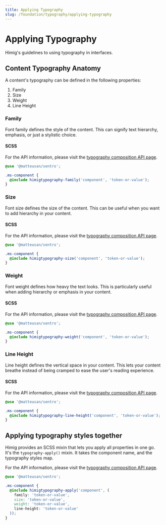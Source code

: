 ```yaml
---
title: Applying Typography
slug: /foundation/typography/applying-typography
---
```

# Applying Typography
Himig's guidelines to using typography in interfaces.

## Content Typography Anatomy
A content's typography can be defined in the following properties:

1) Family
2) Size
3) Weight
4) Line Height

### Family
Font family defines the style of the content. This can signify text hierarchy, emphasis, or just a stylistic choice.

#### SCSS
For the API information, please visit the [typography composition API page](../../api/composition/typography.md).

```scss
@use '@matteusan/sentro';

.ms-component {
  @include himigtypography-family('component', 'token-or-value');
}
```

### Size
Font size defines the size of the content. This can be useful when you want to add hierarchy in your content.

#### SCSS
For the API information, please visit the [typography composition API page](../../api/composition/typography.md).

```scss
@use '@matteusan/sentro';

.ms-component {
  @include himigtypography-size('component', 'token-or-value');
}
```

### Weight
Font weight defines how heavy the text looks. This is particularly useful when adding hierarchy or emphasis in your
content.

#### SCSS
For the API information, please visit the [typography composition API page](../../api/composition/typography.md).

```scss
@use '@matteusan/sentro';

.ms-component {
  @include himigtypography-weight('component', 'token-or-value');
}
```

### Line Height
Line height defines the vertical space in your content. This lets your content breathe instead of being cramped to ease
the user's reading experience.

#### SCSS
For the API information, please visit the [typography composition API page](../../api/composition/typography.md).

```scss
@use '@matteusan/sentro';

.ms-component {
  @include himigtypography-line-height('component', 'token-or-value');
}
```

## Applying typography styles together
Himig provides an SCSS mixin that lets you apply all properties in one go. It's the `typography-apply()` mixin. It takes the component name, and the typography styles map.

For the API information, please visit the [typography composition API page](../../api/composition/typography.md).

```scss
@use '@matteusan/sentro';

.ms-component {
  @include himigtypography-apply('component', (
    family: 'token-or-value',
    size: 'token-or-value',
    weight: 'token-or-value',
    line-height: 'token-or-value'
  ));
}
```
